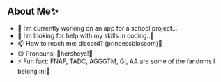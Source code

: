 ## About Me✨

- 🔭 I’m currently working on an app for a school project...
- 🤔 I’m looking for help with my skills in coding..💖
- 📫 How to reach me: discord? (princessblossom)🍷
- 😄 Pronouns: 🤎hersheys!🍫
- ⚡ Fun fact: FNAF, TADC, AGGGTM, GI, AA are some of the fandoms I belong in!🥰

